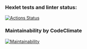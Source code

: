 ### Hexlet tests and linter status:
[![Actions Status](https://github.com/DRON369/backend-project-lvl1/actions/workflows/hexlet-check.yml/badge.svg)](https://github.com/DRON369/backend-project-lvl1/actions)

### Maintainability by CodeClimate 
[![Maintainability](https://api.codeclimate.com/v1/badges/d54bb601be52cc709f8c/maintainability)](https://codeclimate.com/github/DRON369/backend-project-lvl1/maintainability)